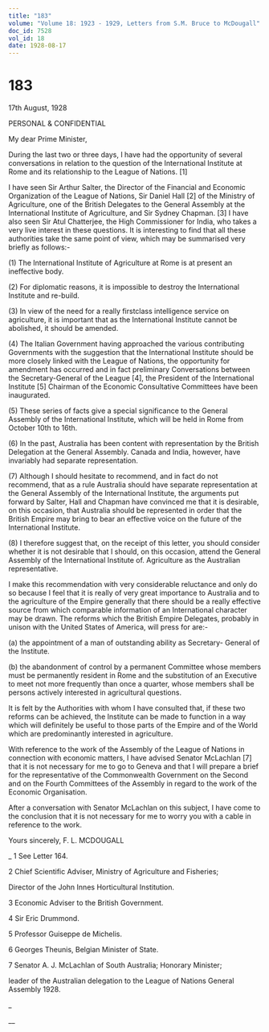 ```yaml
---
title: "183"
volume: "Volume 18: 1923 - 1929, Letters from S.M. Bruce to McDougall"
doc_id: 7528
vol_id: 18
date: 1928-08-17
---
```


# 183

17th August, 1928

PERSONAL &amp; CONFIDENTIAL

My dear Prime Minister,

During the last two or three days, I have had the opportunity of several conversations in relation to the question of the International Institute at Rome and its relationship to the League of Nations. [1]

I have seen Sir Arthur Salter, the Director of the Financial and Economic Organization of the League of Nations, Sir Daniel Hall [2] of the Ministry of Agriculture, one of the British Delegates to the General Assembly at the International Institute of Agriculture, and Sir Sydney Chapman. [3] I have also seen Sir Atul Chatterjee, the High Commissioner for India, who takes a very live interest in these questions. It is interesting to find that all these authorities take the same point of view, which may be summarised very briefly as follows:-

(1) The International Institute of Agriculture at Rome is at present an ineffective body.

(2) For diplomatic reasons, it is impossible to destroy the International Institute and re-build.

(3) In view of the need for a really firstclass intelligence service on agriculture, it is important that as the International Institute cannot be abolished, it should be amended.

(4) The Italian Government having approached the various contributing Governments with the suggestion that the International Institute should be more closely linked with the League of Nations, the opportunity for amendment has occurred and in fact preliminary Conversations between the Secretary-General of the League [4], the President of the International Institute [5] Chairman of the Economic Consultative Committees have been inaugurated.

(5) These series of facts give a special significance to the General Assembly of the International Institute, which will be held in Rome from October 10th to 16th.

(6) In the past, Australia has been content with representation by the British Delegation at the General Assembly. Canada and India, however, have invariably had separate representation.

(7) Although I should hesitate to recommend, and in fact do not recommend, that as a rule Australia should have separate representation at the General Assembly of the International Institute, the arguments put forward by Salter, Hall and Chapman have convinced me that it is desirable, on this occasion, that Australia should be represented in order that the British Empire may bring to bear an effective voice on the future of the International Institute.

(8) I therefore suggest that, on the receipt of this letter, you should consider whether it is not desirable that I should, on this occasion, attend the General Assembly of the International Institute of. Agriculture as the Australian representative.

I make this recommendation with very considerable reluctance and only do so because I feel that it is really of very great importance to Australia and to the agriculture of the Empire generally that there should be a really effective source from which comparable information of an International character may be drawn. The reforms which the British Empire Delegates, probably in unison with the United States of America, will press for are:-

(a) the appointment of a man of outstanding ability as Secretary- General of the Institute.

(b) the abandonment of control by a permanent Committee whose members must be permanently resident in Rome and the substitution of an Executive to meet not more frequently than once a quarter, whose members shall be persons actively interested in agricultural questions.

It is felt by the Authorities with whom I have consulted that, if these two reforms can be achieved, the Institute can be made to function in a way which will definitely be useful to those parts of the Empire and of the World which are predominantly interested in agriculture.

With reference to the work of the Assembly of the League of Nations in connection with economic matters, I have advised Senator McLachlan [7] that it is not necessary for me to go to Geneva and that I will prepare a brief for the representative of the Commonwealth Government on the Second and on the Fourth Committees of the Assembly in regard to the work of the Economic Organisation.

After a conversation with Senator McLachlan on this subject, I have come to the conclusion that it is not necessary for me to worry you with a cable in reference to the work.

Yours sincerely, F. L. MCDOUGALL 

_ 1 See Letter 164.

2 Chief Scientific Adviser, Ministry of Agriculture and Fisheries;

Director of the John Innes Horticultural Institution.

3 Economic Adviser to the British Government.

4 Sir Eric Drummond.

5 Professor Guiseppe de Michelis.

6 Georges Theunis, Belgian Minister of State.

7 Senator A. J. McLachlan of South Australia; Honorary Minister;

leader of the Australian delegation to the League of Nations General Assembly 1928.

_

__
